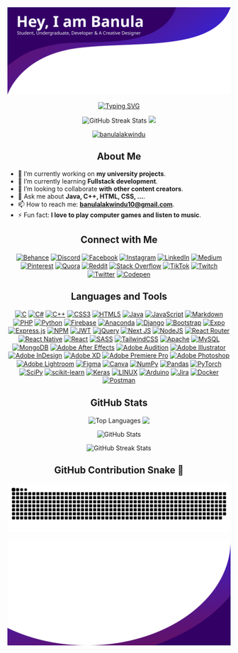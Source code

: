 <img src="./src/top.svg" alt="Banner" />
<p align="center">
 <a href="https://git.io/typing-svg"><img src="https://readme-typing-svg.herokuapp.com?font=Fira+Code&size=30&pause=1000&color=683FF7&background=E0FF0000&center=true&vCenter=true&width=700&lines=Computer+Engineering+Undergraduate;Creative+%26+Open-minded" alt="Typing SVG" /></a>
  </p>
<p align="center">
        <!-- View count from 24th November 2022 -->
        <img src="https://komarev.com/ghpvc/?username=banulalakwindu&style=flat-square-username&color=0dba33"
            alt="GitHub Streak Stats" height="30" />
        <a href="https://github.com/banulalakwindu">
            <img src="https://img.shields.io/github/followers/banulalakwindu?label=Follow&style=social" height="30" />
        </a>
    </p>
<p align="center"> <a href="https://github.com/ryo-ma/github-profile-trophy"><img src="https://github-profile-trophy.vercel.app/?username=banulalakwindu&theme=darkhub&no-frame=true&no-bg=false&margin-w=4" alt="banulalakwindu" /></a> </p>

<h2 align="center">About Me</h2>

- 🔭 I’m currently working on **my university projects**.
- 🌱 I’m currently learning **Fullstack development**.
- 👯 I’m looking to collaborate **with other content creators**.
- 💬 Ask me about **Java, C++, HTML, CSS, ...**.
- 📫 How to reach me: **banulalakwindu10@gmail.com**.
- ⚡ Fun fact: **I love to play computer games and listen to music**.

<h2 align="center">Connect with Me</h2>

<p align="center">
<a href="https://behance.net/banulalakwindu" target="blank"><img align="center" src="https://img.shields.io/badge/Behance-1769ff?logo=behance&logoColor=white" alt="Behance" /></a>
<a href="https://discord.gg/banulalakwindu" target="blank"><img align="center" src="https://img.shields.io/badge/Discord-%237289DA.svg?logo=discord&logoColor=white" alt="Discord" /></a>
<a href="https://facebook.com/banula.lakwindu" target="blank"><img align="center" src="https://img.shields.io/badge/Facebook-%231877F2.svg?logo=Facebook&logoColor=white" alt="Facebook" /></a>
<a href="https://instagram.com/__banu__lakwin__" target="blank"><img align="center" src="https://img.shields.io/badge/Instagram-%23E4405F.svg?logo=Instagram&logoColor=white" alt="Instagram" /></a>
<a href="https://linkedin.com/in/banulalakwindu" target="blank"><img align="center" src="https://img.shields.io/badge/LinkedIn-%230077B5.svg?logo=linkedin&logoColor=white" alt="LinkedIn" /></a>
<a href="https://medium.com/@@banulalakwindu10" target="blank"><img align="center" src="https://img.shields.io/badge/Medium-12100E?logo=medium&logoColor=white" alt="Medium" /></a>
<a href="https://pinterest.com/banulalakwindu10" target="blank"><img align="center" src="https://img.shields.io/badge/Pinterest-%23E60023.svg?logo=Pinterest&logoColor=white" alt="Pinterest" /></a>
<a href="https://quora.com/profile/Banula-Lakwindu" target="blank"><img align="center" src="https://img.shields.io/badge/Quora-%23B92B27.svg?logo=Quora&logoColor=white" alt="Quora" /></a>
<a href="https://reddit.com/user/Banula_Lakwindu" target="blank"><img align="center" src="https://img.shields.io/badge/Reddit-%23FF4500.svg?logo=Reddit&logoColor=white" alt="Reddit" /></a>
<a href="https://stackoverflow.com/users/banula-lakwindu" target="blank"><img align="center" src="https://img.shields.io/badge/-Stackoverflow-FE7A16?logo=stack-overflow&logoColor=white" alt="Stack Overflow" /></a>
<a href="https://tiktok.com/@@banu_lakwin" target="blank"><img align="center" src="https://img.shields.io/badge/TikTok-%23000000.svg?logo=TikTok&logoColor=white" alt="TikTok" /></a>
<a href="https://twitch.tv/banulalakwindu" target="blank"><img align="center" src="https://img.shields.io/badge/Twitch-%239146FF.svg?logo=Twitch&logoColor=white" alt="Twitch" /></a>
<a href="https://twitter.com/BanuLakwindu" target="blank"><img align="center" src="https://img.shields.io/badge/Twitter-%231DA1F2.svg?logo=Twitter&logoColor=white" alt="Twitter" /></a>
<a href="https://codepen.io/banulalakwindu" target="blank"><img align="center" src="https://img.shields.io/badge/Codepen-000000?style=for-the-badge&logo=codepen&logoColor=white" alt="Codepen" /></a>

</p>

<h2 align="center">Languages and Tools</h2>

<p align="center">
  <a href="https://img.shields.io/badge/c-%2300599C.svg?style=for-the-badge&logo=c&logoColor=white" target="blank"><img align="center" src="https://img.shields.io/badge/c-%2300599C.svg?style=for-the-badge&logo=c&logoColor=white" alt="C" /></a>
<a href="https://img.shields.io/badge/c%23-%23239120.svg?style=for-the-badge&logo=c-sharp&logoColor=white" target="blank"><img align="center" src="https://img.shields.io/badge/c%23-%23239120.svg?style=for-the-badge&logo=c-sharp&logoColor=white" alt="C#" /></a>
<a href="https://img.shields.io/badge/c++-%2300599C.svg?style=for-the-badge&logo=c%2B%2B&logoColor=white" target="blank"><img align="center" src="https://img.shields.io/badge/c++-%2300599C.svg?style=for-the-badge&logo=c%2B%2B&logoColor=white" alt="C++" /></a>
<a href="https://img.shields.io/badge/css3-%231572B6.svg?style=for-the-badge&logo=css3&logoColor=white" target="blank"><img align="center" src="https://img.shields.io/badge/css3-%231572B6.svg?style=for-the-badge&logo=css3&logoColor=white" alt="CSS3" /></a>
<a href="https://img.shields.io/badge/html5-%23E34F26.svg?style=for-the-badge&logo=html5&logoColor=white" target="blank"><img align="center" src="https://img.shields.io/badge/html5-%23E34F26.svg?style=for-the-badge&logo=html5&logoColor=white" alt="HTML5" /></a>
<a href="https://img.shields.io/badge/java-%23ED8B00.svg?style=for-the-badge&logo=java&logoColor=white" target="blank"><img align="center" src="https://img.shields.io/badge/java-%23ED8B00.svg?style=for-the-badge&logo=java&logoColor=white" alt="Java" /></a>
<a href="https://img.shields.io/badge/javascript-%23323330.svg?style=for-the-badge&logo=javascript&logoColor=%23F7DF1E" target="blank"><img align="center" src="https://img.shields.io/badge/javascript-%23323330.svg?style=for-the-badge&logo=javascript&logoColor=%23F7DF1E" alt="JavaScript" /></a>
<a href="https://img.shields.io/badge/markdown-%23000000.svg?style=for-the-badge&logo=markdown&logoColor=white" target="blank"><img align="center" src="https://img.shields.io/badge/markdown-%23000000.svg?style=for-the-badge&logo=markdown&logoColor=white" alt="Markdown" /></a>
<a href="https://img.shields.io/badge/php-%23777BB4.svg?style=for-the-badge&logo=php&logoColor=white" target="blank"><img align="center" src="https://img.shields.io/badge/php-%23777BB4.svg?style=for-the-badge&logo=php&logoColor=white" alt="PHP" /></a>
<a href="https://img.shields.io/badge/python-3670A0?style=for-the-badge&logo=python&logoColor=ffdd54" target="blank"><img align="center" src="https://img.shields.io/badge/python-3670A0?style=for-the-badge&logo=python&logoColor=ffdd54" alt="Python" /></a>
<a href="https://img.shields.io/badge/firebase-%23039BE5.svg?style=for-the-badge&logo=firebase" target="blank"><img align="center" src="https://img.shields.io/badge/firebase-%23039BE5.svg?style=for-the-badge&logo=firebase" alt="Firebase" /></a>
<a href="https://img.shields.io/badge/Anaconda-%2344A833.svg?style=for-the-badge&logo=anaconda&logoColor=white" target="blank"><img align="center" src="https://img.shields.io/badge/Anaconda-%2344A833.svg?style=for-the-badge&logo=anaconda&logoColor=white" alt="Anaconda" /></a>
<a href="https://img.shields.io/badge/django-%23092E20.svg?style=for-the-badge&logo=django&logoColor=white" target="blank"><img align="center" src="https://img.shields.io/badge/django-%23092E20.svg?style=for-the-badge&logo=django&logoColor=white" alt="Django" /></a>
<a href="https://img.shields.io/badge/bootstrap-%23563D7C.svg?style=for-the-badge&logo=bootstrap&logoColor=white" target="blank"><img align="center" src="https://img.shields.io/badge/bootstrap-%23563D7C.svg?style=for-the-badge&logo=bootstrap&logoColor=white" alt="Bootstrap" /></a>
<a href="https://img.shields.io/badge/expo-1C1E24?style=for-the-badge&logo=expo&logoColor=#D04A37" target="blank"><img align="center" src="https://img.shields.io/badge/expo-1C1E24?style=for-the-badge&logo=expo&logoColor=#D04A37" alt="Expo" /></a>
<a href="https://img.shields.io/badge/express.js-%23404d59.svg?style=for-the-badge&logo=express&logoColor=%2361DAFB" target="blank"><img align="center" src="https://img.shields.io/badge/express.js-%23404d59.svg?style=for-the-badge&logo=express&logoColor=%2361DAFB" alt="Express.js" /></a>
<a href="https://img.shields.io/badge/NPM-%23000000.svg?style=for-the-badge&logo=npm&logoColor=white" target="blank"><img align="center" src="https://img.shields.io/badge/NPM-%23000000.svg?style=for-the-badge&logo=npm&logoColor=white" alt="NPM" /></a>
<a href="https://img.shields.io/badge/JWT-black?style=for-the-badge&logo=JSON%20web%20tokens" target="blank"><img align="center" src="https://img.shields.io/badge/JWT-black?style=for-the-badge&logo=JSON%20web%20tokens" alt="JWT" /></a>
<a href="https://img.shields.io/badge/jquery-%230769AD.svg?style=for-the-badge&logo=jquery&logoColor=white" target="blank"><img align="center" src="https://img.shields.io/badge/jquery-%230769AD.svg?style=for-the-badge&logo=jquery&logoColor=white" alt="jQuery" /></a>
<a href="https://img.shields.io/badge/Next-black?style=for-the-badge&logo=next.js&logoColor=white" target="blank"><img align="center" src="https://img.shields.io/badge/Next-black?style=for-the-badge&logo=next.js&logoColor=white" alt="Next JS" /></a>
<a href="https://img.shields.io/badge/node.js-6DA55F?style=for-the-badge&logo=node.js&logoColor=white" target="blank"><img align="center" src="https://img.shields.io/badge/node.js-6DA55F?style=for-the-badge&logo=node.js&logoColor=white" alt="NodeJS" /></a>
<a href="https://img.shields.io/badge/React_Router-CA4245?style=for-the-badge&logo=react-router&logoColor=white" target="blank"><img align="center" src="https://img.shields.io/badge/React_Router-CA4245?style=for-the-badge&logo=react-router&logoColor=white" alt="React Router" /></a>
<a href="https://img.shields.io/badge/react_native-%2320232a.svg?style=for-the-badge&logo=react&logoColor=%2361DAFB" target="blank"><img align="center" src="https://img.shields.io/badge/react_native-%2320232a.svg?style=for-the-badge&logo=react&logoColor=%2361DAFB" alt="React Native" /></a>
<a href="https://img.shields.io/badge/react-%2320232a.svg?style=for-the-badge&logo=react&logoColor=%2361DAFB" target="blank"><img align="center" src="https://img.shields.io/badge/react-%2320232a.svg?style=for-the-badge&logo=react&logoColor=%2361DAFB" alt="React" /></a>
<a href="https://img.shields.io/badge/SASS-hotpink.svg?style=for-the-badge&logo=SASS&logoColor=white" target="blank"><img align="center" src="https://img.shields.io/badge/SASS-hotpink.svg?style=for-the-badge&logo=SASS&logoColor=white" alt="SASS" /></a>
<a href="https://img.shields.io/badge/tailwindcss-%2338B2AC.svg?style=for-the-badge&logo=tailwind-css&logoColor=white" target="blank"><img align="center" src="https://img.shields.io/badge/tailwindcss-%2338B2AC.svg?style=for-the-badge&logo=tailwind-css&logoColor=white" alt="TailwindCSS" /></a>
<a href="https://img.shields.io/badge/apache-%23D42029.svg?style=for-the-badge&logo=apache&logoColor=white" target="blank"><img align="center" src="https://img.shields.io/badge/apache-%23D42029.svg?style=for-the-badge&logo=apache&logoColor=white" alt="Apache" /></a>
<a href="https://img.shields.io/badge/mysql-%2300f.svg?style=for-the-badge&logo=mysql&logoColor=white" target="blank"><img align="center" src="https://img.shields.io/badge/mysql-%2300f.svg?style=for-the-badge&logo=mysql&logoColor=white" alt="MySQL" /></a>
<a href="https://img.shields.io/badge/MongoDB-%234ea94b.svg?style=for-the-badge&logo=mongodb&logoColor=white" target="blank"><img align="center" src="https://img.shields.io/badge/MongoDB-%234ea94b.svg?style=for-the-badge&logo=mongodb&logoColor=white" alt="MongoDB" /></a>
<a href="https://img.shields.io/badge/Adobe%20After%20Effects-9999FF.svg?style=for-the-badge&logo=Adobe%20After%20Effects&logoColor=white" target="blank"><img align="center" src="https://img.shields.io/badge/Adobe%20After%20Effects-9999FF.svg?style=for-the-badge&logo=Adobe%20After%20Effects&logoColor=white" alt="Adobe After Effects" /></a>
<a href="https://img.shields.io/badge/Adobe%20Audition-9999FF.svg?style=for-the-badge&logo=Adobe%20Audition&logoColor=white" target="blank"><img align="center" src="https://img.shields.io/badge/Adobe%20Audition-9999FF.svg?style=for-the-badge&logo=Adobe%20Audition&logoColor=white" alt="Adobe Audition" /></a>
<a href="https://img.shields.io/badge/adobeillustrator-%23FF9A00.svg?style=for-the-badge&logo=adobeillustrator&logoColor=white" target="blank"><img align="center" src="https://img.shields.io/badge/adobeillustrator-%23FF9A00.svg?style=for-the-badge&logo=adobeillustrator&logoColor=white" alt="Adobe Illustrator" /></a>
<a href="https://img.shields.io/badge/Adobe%20InDesign-49021F?style=for-the-badge&logo=adobeindesign&logoColor=white" target="blank"><img align="center" src="https://img.shields.io/badge/Adobe%20InDesign-49021F?style=for-the-badge&logo=adobeindesign&logoColor=white" alt="Adobe InDesign" /></a>
<a href="https://img.shields.io/badge/Adobe%20XD-470137?style=for-the-badge&logo=Adobe%20XD&logoColor=#FF61F6" target="blank"><img align="center" src="https://img.shields.io/badge/Adobe%20XD-470137?style=for-the-badge&logo=Adobe%20XD&logoColor=#FF61F6" alt="Adobe XD" /></a>
<a href="https://img.shields.io/badge/Adobe%20Premiere%20Pro-9999FF.svg?style=for-the-badge&logo=Adobe%20Premiere%20Pro&logoColor=white" target="blank"><img align="center" src="https://img.shields.io/badge/Adobe%20Premiere%20Pro-9999FF.svg?style=for-the-badge&logo=Adobe%20Premiere%20Pro&logoColor=white" alt="Adobe Premiere Pro" /></a>
<a href="https://img.shields.io/badge/adobephotoshop-%2331A8FF.svg?style=for-the-badge&logo=adobephotoshop&logoColor=white" target="blank"><img align="center" src="https://img.shields.io/badge/adobephotoshop-%2331A8FF.svg?style=for-the-badge&logo=adobephotoshop&logoColor=white" alt="Adobe Photoshop" /></a>
<a href="https://img.shields.io/badge/Adobe%20Lightroom-31A8FF.svg?style=for-the-badge&logo=Adobe%20Lightroom&logoColor=white" target="blank"><img align="center" src="https://img.shields.io/badge/Adobe%20Lightroom-31A8FF.svg?style=for-the-badge&logo=Adobe%20Lightroom&logoColor=white" alt="Adobe Lightroom" /></a>
<a href="https://img.shields.io/badge/figma-%23F24E1E.svg?style=for-the-badge&logo=figma&logoColor=white" target="blank"><img align="center" src="https://img.shields.io/badge/figma-%23F24E1E.svg?style=for-the-badge&logo=figma&logoColor=white" alt="Figma" /></a>
<a href="https://img.shields.io/badge/Canva-%2300C4CC.svg?style=for-the-badge&logo=Canva&logoColor=white" target="blank"><img align="center" src="https://img.shields.io/badge/Canva-%2300C4CC.svg?style=for-the-badge&logo=Canva&logoColor=white" alt="Canva" /></a>
<a href="https://img.shields.io/badge/numpy-%23013243.svg?style=for-the-badge&logo=numpy&logoColor=white" target="blank"><img align="center" src="https://img.shields.io/badge/numpy-%23013243.svg?style=for-the-badge&logo=numpy&logoColor=white" alt="NumPy" /></a>
<a href="https://img.shields.io/badge/pandas-%23150458.svg?style=for-the-badge&logo=pandas&logoColor=white" target="blank"><img align="center" src="https://img.shields.io/badge/pandas-%23150458.svg?style=for-the-badge&logo=pandas&logoColor=white" alt="Pandas" /></a>
<a href="https://img.shields.io/badge/PyTorch-%23EE4C2C.svg?style=for-the-badge&logo=PyTorch&logoColor=white" target="blank"><img align="center" src="https://img.shields.io/badge/PyTorch-%23EE4C2C.svg?style=for-the-badge&logo=PyTorch&logoColor=white" alt="PyTorch" /></a>
<a href="https://img.shields.io/badge/SciPy-%230C55A5.svg?style=for-the-badge&logo=scipy&logoColor=%white" target="blank"><img align="center" src="https://img.shields.io/badge/SciPy-%230C55A5.svg?style=for-the-badge&logo=scipy&logoColor=%white" alt="SciPy" /></a>
<a href="https://img.shields.io/badge/scikit--learn-%23F7931E.svg?style=for-the-badge&logo=scikit-learn&logoColor=white" target="blank"><img align="center" src="https://img.shields.io/badge/scikit--learn-%23F7931E.svg?style=for-the-badge&logo=scikit-learn&logoColor=white" alt="scikit-learn" /></a>
<a href="https://img.shields.io/badge/Keras-%23D00000.svg?style=for-the-badge&logo=Keras&logoColor=white" target="blank"><img align="center" src="https://img.shields.io/badge/Keras-%23D00000.svg?style=for-the-badge&logo=Keras&logoColor=white" alt="Keras" /></a>
<a href="https://img.shields.io/badge/Linux-FCC624?style=for-the-badge&logo=linux&logoColor=black" target="blank"><img align="center" src="https://img.shields.io/badge/Linux-FCC624?style=for-the-badge&logo=linux&logoColor=black" alt="LINUX" /></a>
<a href="https://img.shields.io/badge/-Arduino-00979D?style=for-the-badge&logo=Arduino&logoColor=white" target="blank"><img align="center" src="https://img.shields.io/badge/-Arduino-00979D?style=for-the-badge&logo=Arduino&logoColor=white" alt="Arduino" /></a>
<a href="https://img.shields.io/badge/jira-%230A0FFF.svg?style=for-the-badge&logo=jira&logoColor=white" target="blank"><img align="center" src="https://img.shields.io/badge/jira-%230A0FFF.svg?style=for-the-badge&logo=jira&logoColor=white" alt="Jira" /></a>
<a href="https://img.shields.io/badge/docker-%230db7ed.svg?style=for-the-badge&logo=docker&logoColor=white" target="blank"><img align="center" src="https://img.shields.io/badge/docker-%230db7ed.svg?style=for-the-badge&logo=docker&logoColor=white" alt="Docker" /></a>
<a href="https://img.shields.io/badge/Postman-FF6C37?style=for-the-badge&logo=postman&logoColor=white" target="blank"><img align="center" src="https://img.shields.io/badge/Postman-FF6C37?style=for-the-badge&logo=postman&logoColor=white" alt="Postman" /></a>

</p>

<h2 align="center">GitHub Stats</h2>

<p align="center">
  <img align="center" src="https://github-readme-stats.vercel.app/api/top-langs?username=banulalakwindu&show_icons=true&locale=en&layout=compact&theme=ayu-mirage&hide_border=true&include_all_commits=true&count_private=true" alt="Top Languages" height="180em" />
  <img align="center" src="http://github-profile-summary-cards.vercel.app/api/cards/stats?username=banulalakwindu&theme=ayu_mirage" height="180em" />
</p>

<p align="center">
  <img src="https://github-readme-stats.vercel.app/api?username=banulalakwindu&show_icons=true&locale=en&theme=ayu-mirage&hide_border=true&include_all_commits=true&count_private=true" alt="GitHub Stats" />
</p>

<p align="center">
  <img src="https://github-readme-streak-stats.herokuapp.com/?user=banulalakwindu&theme=ayu-mirage&hide_border=true" alt="GitHub Streak Stats" />
</p>

<h2 align="center">GitHub Contribution Snake 🐍</h2>

<p align="center">
  <img src="./src/github-contribution-grid-snake.svg" alt="GitHub Contribution Snake" />
</p>


  <img src="./src/btm.svg" alt="Footer" />

